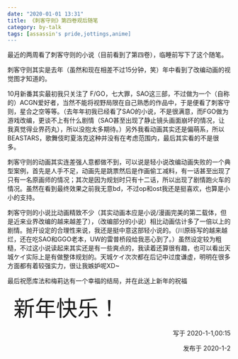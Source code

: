 ```yaml
---
date: "2020-01-01 13:31"
title: 《刺客守则》第四卷观后随笔
category: by-talk
tags: [assassin's pride,jottings,anime]
---
```

最近的两周看了刺客守则的小说（目前看到了第四卷），临睡前写下了这个随笔。

<!-- more -->

刺客守则其实是去年（虽然和现在相差不过15分钟，笑）年中看到了改编动画的视觉图才知道的。

10月新番其实最初我只关注了 F/GO，七大罪，SAO这三部，不过做为一个（自称的）ACGN爱好者，当然不能将视野局限在自己熟悉的作品中，于是便看了刺客守则，星合之空等等。（去年年初我已经看了SAO的小说，不是很满意，而FGO做为游戏改编，更谈不上有什么剧情（SAO甚至出现了静止镜头画面崩坏的情况，让我真觉得业界药丸），所以没抱太多期待。）另外我看动画其实还是偏萌系，所以BEASTARS，歌舞伎町夏洛克这种并没有在考虑范围内，最后其实看的不是很多。

刺客守则的动画其实连差强人意都做不到，可以说是轻小说改编动画失败的一个典型案例，首先是人手不足，动画先是跳票然后是作画偷工减料，有一话甚至出现了只有一名原画师的情况；其次是因为规划时只有十二话，所以出现了剧情跑火车的情况。虽然在看到最终效果之前我无意bd，不过op和ost我还是挺喜欢，也算是小小的支持。

刺客守则的小说比动画精致不少（其实动画本应是小说/漫画完美的第二载体，但是近来业界改编的越来越差了），（改编部分的小说）相比动画估计多了一倍以上的剧情。抛开设定的合理性来说，我还是挺中意这部轻小说的。（川原砾写的越来越烂，还在吃SAO和GGO老本，UW的雷普桥段给我恶心到了。）虽然设定较为粗糙，不过这小说读起来其实还是有一些爽点的，我读着还算很有趣，也可以看出天城ケイ实际上是有做整体规划的。天城ケイ次次都在后记中过度谦虚，明明在很多方面都有着较强实力，很让我嫉妒呢XD~

最后祝愿库法和梅莉达有一个幸福的结局，并在此送上新年的祝福

　<font size="12">新年快乐！</font>

<p align="right">写于 2020-1-1,00:15</p>
<p align="right">发布于 2020-1-2</p>
